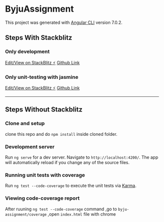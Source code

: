 # ByjuAssignment

This project was generated with [Angular CLI](https://github.com/angular/angular-cli) version 7.0.2.

## Steps With Stackblitz

### Only development

[Edit/View on StackBlitz ⚡️](https://stackblitz.com/edit/byju-assignment) [Github Link](https://github.com/sharanmanish/byju-assignment)

### Only unit-testing with jasmine

[Edit/View on StackBlitz ⚡️](https://stackblitz.com/edit/byju-assignment-unit-testing) [Github Link](https://github.com/sharanmanish/byju-assignment-unit-testing)


-------------------------------------------------------------------------------------------------------------------------------------

## Steps Without Stackblitz

### Clone and setup

clone this repo and do `npm install` inside cloned folder.

### Development server

Run `ng serve` for a dev server. Navigate to `http://localhost:4200/`. The app will automatically reload if you change any of the source files.

### Running unit tests with coverage

Run `ng test --code-coverage` to execute the unit tests via [Karma](https://karma-runner.github.io).

### Viewing code-coverage report 

After ruuning `ng test --code-coverage` command ,go to `byju-assignment/coverage` ,open `index.html` file with chrome

